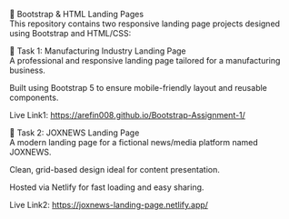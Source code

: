 📁 Bootstrap & HTML Landing Pages\
This repository contains two responsive landing page projects designed using Bootstrap and HTML/CSS:

🚀 Task 1: Manufacturing Industry Landing Page\
A professional and responsive landing page tailored for a manufacturing business.

Built using Bootstrap 5 to ensure mobile-friendly layout and reusable components.

Live Link1: https://arefin008.github.io/Bootstrap-Assignment-1/

📰 Task 2: JOXNEWS Landing Page\
A modern landing page for a fictional news/media platform named JOXNEWS.

Clean, grid-based design ideal for content presentation.

Hosted via Netlify for fast loading and easy sharing.

Live Link2: https://joxnews-landing-page.netlify.app/
